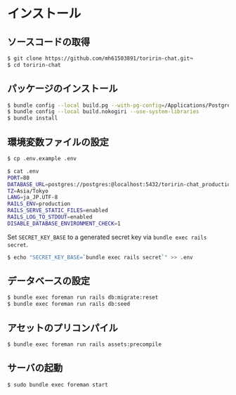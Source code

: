 # インストール

## ソースコードの取得

```bash
$ git clone https://github.com/mh61503891/toririn-chat.git¬
$ cd toririn-chat
```

## パッケージのインストール

```bash
$ bundle config --local build.pg --with-pg-config=/Applications/Postgres.app/Contents/Versions/latest/bin/pg_config
$ bundle config --local build.nokogiri --use-system-libraries
$ bundle install
```

## 環境変数ファイルの設定

```bash
$ cp .env.example .env
```

```bash
$ cat .env
PORT=80
DATABASE_URL=postgres://postgres:@localhost:5432/toririn-chat_production
TZ=Asia/Tokyo
LANG=ja_JP.UTF-8
RAILS_ENV=production
RAILS_SERVE_STATIC_FILES=enabled
RAILS_LOG_TO_STDOUT=enabled
DISABLE_DATABASE_ENVIRONMENT_CHECK=1
```

Set `SECRET_KEY_BASE` to a generated secret key via `bundle exec rails secret`.

```bash
$ echo "SECRET_KEY_BASE=`bundle exec rails secret`" >> .env
```

## データベースの設定

```bash
$ bundle exec foreman run rails db:migrate:reset
$ bundle exec foreman run rails db:seed
```

## アセットのプリコンパイル

```bash
$ bundle exec foreman run rails assets:precompile
```

## サーバの起動

```bash
$ sudo bundle exec foreman start
```
